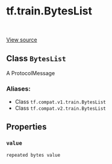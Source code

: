 <div itemscope itemtype="http://developers.google.com/ReferenceObject">
<meta itemprop="name" content="tf.train.BytesList" />
<meta itemprop="path" content="Stable" />
<meta itemprop="property" content="value"/>
</div>

# tf.train.BytesList

<!-- Insert buttons -->

<table class="tfo-notebook-buttons tfo-api" align="left">
</table>

<a target="_blank" href="/code/stable/tensorflow/core/example/feature.proto">View source</a>



## Class `BytesList`

<!-- Start diff -->
A ProtocolMessage



### Aliases:

* Class `tf.compat.v1.train.BytesList`
* Class `tf.compat.v2.train.BytesList`


<!-- Placeholder for "Used in" -->


## Properties

<h3 id="value"><code>value</code></h3>

`repeated bytes value`




